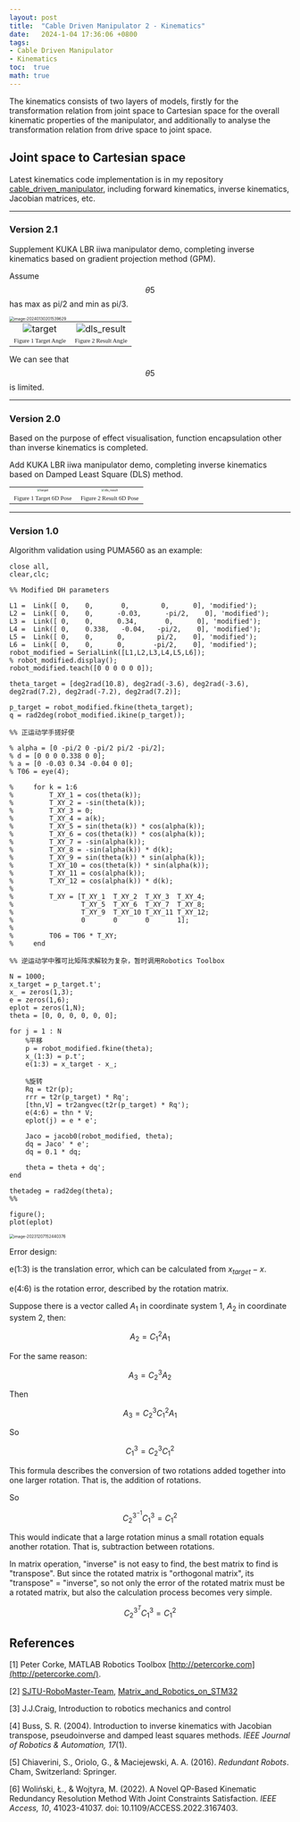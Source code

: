 ```yaml
---
layout: post
title:  "Cable Driven Manipulator 2 - Kinematics"
date:   2024-1-04 17:36:06 +0800
tags:
- Cable Driven Manipulator
- Kinematics
toc:  true
math: true
---
```


The kinematics consists of two layers of models, firstly for the transformation relation from joint space to Cartesian space for the overall kinematic properties of the manipulator, and additionally to analyse the transformation relation from drive space to joint space.

## **Joint space to Cartesian space**

Latest kinematics code implementation is in my repository [cable_driven_manipulator](https://github.com/Go2SchooI/cable_driven_manipulator), including forward kinematics, inverse kinematics, Jacobian matrices, etc.

------------------

### Version 2.1

Supplement KUKA LBR iiwa manipulator demo, completing inverse kinematics based on gradient projection method (GPM).

Assume $$\theta5$$ has max as pi/2 and min as pi/3.

<img src="https://cdn.jsdelivr.net/gh/Go2SchooI/blogImg@main/img/image-20240130201539629.png" alt="image-20240130201539629" style="zoom:50%;" />

<table style="border:none;text-align:center;width:auto;margin: 0 auto;">
        <tr>
            <td style="border: none;"><img src = "https://cdn.jsdelivr.net/gh/Go2SchooI/blogImg@main/img/image-20240130211559690.png" alt="target" style="zoom:100%;"></td>
            <td style="border: none;"><img src = "https://cdn.jsdelivr.net/gh/Go2SchooI/blogImg@main/img/image-20240130201618325.png" alt="dls_result" style="zoom:100%;"></td>
    	</tr>
        <tr>
            <td><div style="font-family:黑体;font-size:8pt;">Figure 1 Target Angle</div></td><td><div style="font-family:黑体;font-size:8pt;">Figure 2 Result Angle</div></td>
    </tr>
</table>

We can see that $$\theta5$$ is limited.

-------------------------------------------

### Version 2.0

Based on the purpose of effect visualisation, function encapsulation other than inverse kinematics is completed.

Add KUKA LBR iiwa manipulator demo, completing inverse kinematics based on Damped Least Square (DLS) method.

<table style="border:none;text-align:center;width:auto;margin: 0 auto;">
        <tr>
            <td style="border: none;"><img src = "https://cdn.jsdelivr.net/gh/Go2SchooI/blogImg@main/img/target.png" alt="target" style="zoom:33%;"></td>
            <td style="border: none;"><img src = "https://cdn.jsdelivr.net/gh/Go2SchooI/blogImg@main/img/dls_result.png" alt="dls_result" style="zoom:33%;"></td>
    	</tr>
        <tr>
            <td><div style="font-family:黑体;font-size:8pt;">Figure 1 Target 6D Pose</div></td><td><div style="font-family:黑体;font-size:8pt;">Figure 2 Result 6D Pose</div></td>
    </tr>
</table>

----------------------------------------------------------------------------------------------------------------------------------------

### Version 1.0

Algorithm validation using PUMA560 as an example:

```
close all,
clear,clc;

%% Modified DH parameters

L1 =  Link([ 0,    0,       0,        0,      0], 'modified');
L2 =  Link([ 0,    0,      -0.03,      -pi/2,    0], 'modified');
L3 =  Link([ 0,    0,      0.34,       0,      0], 'modified');
L4 =  Link([ 0,    0.338,   -0.04,   -pi/2,    0], 'modified');
L5 =  Link([ 0,    0,      0,        pi/2,    0], 'modified');
L6 =  Link([ 0,    0,      0,       -pi/2,    0], 'modified');
robot_modified = SerialLink([L1,L2,L3,L4,L5,L6]); 
% robot_modified.display();  
robot_modified.teach([0 0 0 0 0 0]);

theta_target = [deg2rad(10.8), deg2rad(-3.6), deg2rad(-3.6), deg2rad(7.2), deg2rad(-7.2), deg2rad(7.2)];

p_target = robot_modified.fkine(theta_target);
q = rad2deg(robot_modified.ikine(p_target));

%% 正运动学手搓好使

% alpha = [0 -pi/2 0 -pi/2 pi/2 -pi/2];
% d = [0 0 0 0.338 0 0];
% a = [0 -0.03 0.34 -0.04 0 0];
% T06 = eye(4);

%     for k = 1:6
%         T_XY_1 = cos(theta(k));
%         T_XY_2 = -sin(theta(k));
%         T_XY_3 = 0;
%         T_XY_4 = a(k);
%         T_XY_5 = sin(theta(k)) * cos(alpha(k));
%         T_XY_6 = cos(theta(k)) * cos(alpha(k));
%         T_XY_7 = -sin(alpha(k));
%         T_XY_8 = -sin(alpha(k)) * d(k);
%         T_XY_9 = sin(theta(k)) * sin(alpha(k));
%         T_XY_10 = cos(theta(k)) * sin(alpha(k));
%         T_XY_11 = cos(alpha(k));
%         T_XY_12 = cos(alpha(k)) * d(k);
% 
%         T_XY = [T_XY_1  T_XY_2  T_XY_3  T_XY_4;
%                 T_XY_5  T_XY_6  T_XY_7  T_XY_8;
%                 T_XY_9  T_XY_10 T_XY_11 T_XY_12;
%                 0       0       0       1];
% 
%         T06 = T06 * T_XY;
%     end

%% 逆运动学中雅可比矩阵求解较为复杂，暂时调用Robotics Toolbox

N = 1000;
x_target = p_target.t';
x_ = zeros(1,3);
e = zeros(1,6);
eplot = zeros(1,N);
theta = [0, 0, 0, 0, 0, 0];

for j = 1 : N
    %平移    
    p = robot_modified.fkine(theta);
    x_(1:3) = p.t';
    e(1:3) = x_target - x_;
    
    %旋转
    Rq = t2r(p);
    rrr = t2r(p_target) * Rq';
    [thn,V] = tr2angvec(t2r(p_target) * Rq');
    e(4:6) = thn * V;
    eplot(j) = e * e';
   
    Jaco = jacob0(robot_modified, theta);
    dq = Jaco' * e';
    dq = 0.1 * dq;

    theta = theta + dq';
end 

thetadeg = rad2deg(theta);
%% 

figure();
plot(eplot)
```

<img src="https://cdn.jsdelivr.net/gh/Go2SchooI/blogImg@main/img/image-20231207152440376.png" alt="image-20231207152440376" style="zoom:50%;" />

Error design:

e(1:3) is the translation error, which can be calculated from $x_{target} - x$.

e(4:6) is the rotation error, described by the rotation matrix. 

Suppose there is a vector called $A_1$ in coordinate system 1, $A_2$ in coordinate system 2, then:

$$
A_2=C_1^2A_1
$$

For the same reason:

$$
A_3=C_2^3 A_2
$$

Then

$$
A_3=C_2^3 C_1^2 A_1
$$

So

$$
C_1^3=C_2^3 C_1^2
$$

This formula describes the conversion of two rotations added together into one larger rotation. That is, the addition of rotations.

So

$$
C_2^{3^{-1}} C_1^3=C_1^2
$$

This would indicate that a large rotation minus a small rotation equals another rotation. That is, subtraction between rotations.

In matrix operation, "inverse" is not easy to find, the best matrix to find is "transpose". But since the rotated matrix is "orthogonal matrix", its "transpose" = "inverse", so not only the error of the rotated matrix must be a rotated matrix, but also the calculation process becomes very simple.

$$
C_2^{3^{T}} C_1^3=C_1^2
$$




## **References**

[1] Peter Corke, MATLAB Robotics Toolbox [http://petercorke.com](http://petercorke.com/).

[2] [SJTU-RoboMaster-Team](https://github.com/SJTU-RoboMaster-Team), [Matrix_and_Robotics_on_STM32](https://github.com/SJTU-RoboMaster-Team/Matrix_and_Robotics_on_STM32)

[3] J.J.Craig, Introduction to robotics mechanics and control

[4] Buss, S. R. (2004). Introduction to inverse kinematics with Jacobian transpose, pseudoinverse and damped least squares methods. *IEEE Journal of Robotics & Automation, 17*(1).

[5] Chiaverini, S., Oriolo, G., & Maciejewski, A. A. (2016). *Redundant Robots*. Cham, Switzerland: Springer.

[6] Woliński, Ł., & Wojtyra, M. (2022). A Novel QP-Based Kinematic Redundancy Resolution Method With Joint Constraints Satisfaction. *IEEE Access, 10*, 41023-41037. doi: 10.1109/ACCESS.2022.3167403.